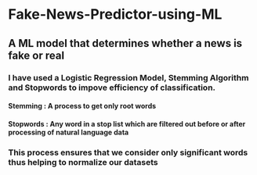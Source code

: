 # Fake-News-Predictor-using-ML
## A ML model that determines whether a news is fake or real
### I have used a Logistic Regression Model, Stemming Algorithm and Stopwords to impove efficiency of classification.
  #### Stemming : A process to get only root words 
  #### Stopwords : Any word in a stop list which are filtered out before or after processing of natural language data
### This process ensures that we consider only significant words thus helping to normalize our datasets  
